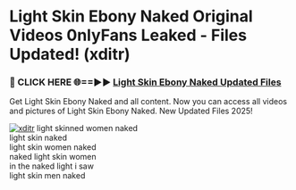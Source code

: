 # Light Skin Ebony Naked Original Videos 0nlyFans Leaked - Files Updated! (xditr)

<h3>🔴 CLICK HERE 🌐==►► <a href="https://tinyurl.com/yckcrads" rel="nofollow">Light Skin Ebony Naked Updated Files</a></h3>

Get Light Skin Ebony Naked and all content. Now you can access all videos and pictures of Light Skin Ebony Naked. New Updated Files 2025!

[![xditr](https://i.imgur.com/hpKpOFt.gif)](https://tinyurl.com/yckcrads)
light skinned women naked<br>
light skin naked<br>
light skin women naked<br>
naked light skin women<br>
in the naked light i saw<br>
light skin men naked